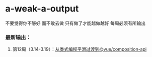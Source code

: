 # a-weak-a-output
不要觉得你不够好 而不敢去做
只有做了才能越做越好
每周必须有所输出
### 最新输出：

1. 第12周（3.14-3.19）：[从类式编程平滑过渡到@vue/composition-api](https://github.com/finechen/a-weak-a-output/blob/master/vue从类式编程平滑过渡hooks.md) 

   
